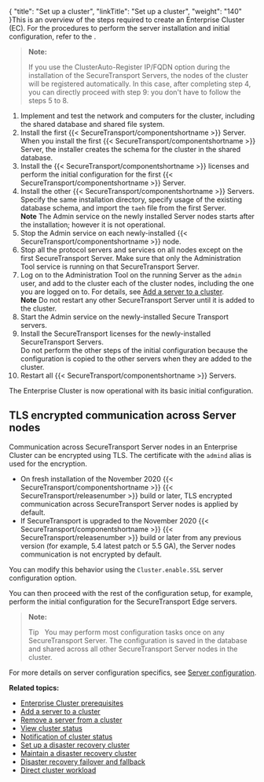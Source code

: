 {
    "title": "Set up a cluster",
    "linkTitle": "Set up a cluster",
    "weight": "140"
}This is an overview of the steps required to create an Enterprise Cluster (EC). For the procedures to perform the server installation and initial configuration, refer to the .

> **Note:**
>
> If you use the ClusterAuto-Register IP/FQDN option during the installation of the SecureTransport Servers, the nodes of the cluster will be registered automatically. In this case, after completing step 4, you can directly proceed with step 9: you don't have to follow the steps 5 to 8.

1.  Implement and test the network and computers for the cluster, including the shared database and shared file system.
2.  Install the first {{< SecureTransport/componentshortname >}} Server.  
    When you install the first {{< SecureTransport/componentshortname >}} Server, the installer creates the schema for the cluster in the shared database.
3.  Install the {{< SecureTransport/componentshortname >}} licenses and perform the initial configuration for the first {{< SecureTransport/componentshortname >}} Server.
4.  Install the other {{< SecureTransport/componentshortname >}} Servers. Specify the same installation directory, specify usage of the existing database schema, and import the `taeh` file from the first Server.  
    **Note** The Admin service on the newly installed Server nodes starts after the installation; however it is not operational.  
5.  Stop the Admin service on each newly-installed {{< SecureTransport/componentshortname >}} node.
6.  Stop all the protocol servers and services on all nodes except on the first SecureTransport Server. Make sure that only the Administration Tool service is running on that SecureTransport Server.
7.  Log on to the Administration Tool on the running Server as the `admin` user, and add to the cluster each of the cluster nodes, including the one you are logged on to. For details, see <a href="../t_st_add_server_to_cluster#Large_Enterprise_Clustering_2746683174_1077923" class="MCXref xref">Add a server to a cluster</a>.  
    **Note** Do not restart any other SecureTransport Server until it is added to the cluster.  
8.  Start the Admin service on the newly-installed Secure Transport servers.
9.  Install the SecureTransport licenses for the newly-installed SecureTransport Servers.  
    Do not perform the other steps of the initial configuration because the configuration is copied to the other servers when they are added to the cluster.
10. Restart all {{< SecureTransport/componentshortname >}} Servers.

The Enterprise Cluster is now operational with its basic initial configuration.

## TLS encrypted communication across Server nodes

Communication across SecureTransport Server nodes in an Enterprise Cluster can be encrypted using TLS. The certificate with the `admind` alias is used for the encryption.  

-   On fresh installation of the November 2020 {{< SecureTransport/componentshortname >}} {{< SecureTransport/releasenumber >}} build or later, TLS encrypted communication across SecureTransport Server nodes is applied by default.
-   If SecureTransport is upgraded to the November 2020 {{< SecureTransport/componentshortname >}} {{< SecureTransport/releasenumber >}} build or later from any previous version (for example, 5.4 latest patch or 5.5 GA), the Server nodes communication is not encrypted by default.

You can modify this behavior using the `Cluster.enable.SSL` server configuration option.  

You can then proceed with the rest of the configuration setup, for example, perform the initial configuration for the SecureTransport Edge servers.

> **Note:**
>
> Tip  
> You may perform most configuration tasks once on any SecureTransport Server. The configuration is saved in the database and shared across all other SecureTransport Server nodes in the cluster.

For more details on server configuration specifics, see <a href="../../../operations_menu/c_st_serverconfiguration#ServerMenu_1832073003_1107076" class="MCXref xref">Server configuration</a>.

**Related topics:**

-   <a href="../c_st_cluster_prerequisites" class="MCXref xref">Enterprise Cluster prerequisites</a>
-   <a href="../t_st_add_server_to_cluster" class="MCXref xref">Add a server to a cluster</a>
-   <a href="../t_st_remove_server_from_cluster" class="MCXref xref">Remove a server from a cluster</a>
-   <a href="../t_st_view_cluster_status" class="MCXref xref">View cluster status</a>
-   <a href="../t_st_notification_of_cluster_status" class="MCXref xref">Notification of cluster status</a>
-   <a href="../t_st_setup_disaster_recovery_cluster" class="MCXref xref">Set up a disaster recovery cluster</a>
-   <a href="../t_st_maintain_disaster_recovery_cluster" class="MCXref xref">Maintain a disaster recovery cluster</a>
-   <a href="../t_st_dr_failover_fallback" class="MCXref xref">Disaster recovery failover and fallback</a>
-   <a href="../t_st_direct_cluster_workload" class="MCXref xref">Direct cluster workload</a>
